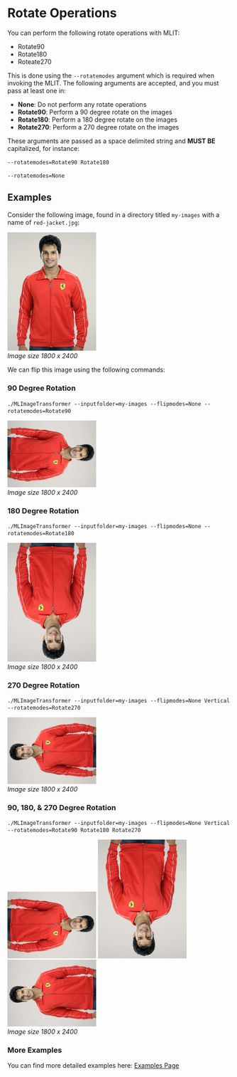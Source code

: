 # Rotate Operations
You can perform the following rotate operations with MLIT:
- Rotate90
- Rotate180
- Roteate270

This is done using the `--rotatemodes` argument which is required when invoking the MLIT. The following arguments are accepted, and you must pass at least one in:

- **None**: Do not perform any rotate operations
- **Rotate90**: Perform a 90 degree rotate on the images
- **Rotate180**: Perform a 180 degree rotate on the images
- **Rotate270**: Perform a 270 degree rotate on the images

These arguments are passed as a space delimited string and **MUST BE** capitalized, for instance:

```
--rotatemodes=Rotate90 Rotate180
```

```
--rotatemodes=None
```

## Examples
Consider the following image, found in a directory titled `my-images` with a name of `red-jacket.jpg`:

<p align="left">
  <img src="https://raw.githubusercontent.com/sharpdarts/ml-image-transformations/gh-pages/_images/red-jacket.jpg" alt="logo" width="200"/>
  <br />
  <em>Image size 1800 x 2400</em>
</p>

We can flip this image using the following commands:

### 90 Degree Rotation

```
./MLImageTransformer --inputfolder=my-images --flipmodes=None --rotatemodes=Rotate90
```
<p align="left">
  <img src="https://raw.githubusercontent.com/sharpdarts/ml-image-transformations/gh-pages/_images/red-jacket_None_Rotate90.jpg" alt="logo" width="200"/>
  <br />
  <em>Image size 1800 x 2400</em>
</p>

### 180 Degree Rotation

```
./MLImageTransformer --inputfolder=my-images --flipmodes=None --rotatemodes=Rotate180
```
<p align="left">
  <img src="https://raw.githubusercontent.com/sharpdarts/ml-image-transformations/gh-pages/_images/red-jacket_None_Rotate180.jpg" alt="logo" width="200"/>
  <br />
  <em>Image size 1800 x 2400</em>
</p>

### 270 Degree Rotation

```
./MLImageTransformer --inputfolder=my-images --flipmodes=None Vertical --rotatemodes=Rotate270
```
<p align="left">
<img src="https://raw.githubusercontent.com/sharpdarts/ml-image-transformations/gh-pages/_images/red-jacket_None_Rotate270.jpg" alt="logo" width="200"/>
  <br />
  <em>Image size 1800 x 2400</em>
</p>

### 90, 180, & 270 Degree Rotation

```
./MLImageTransformer --inputfolder=my-images --flipmodes=None Vertical --rotatemodes=Rotate90 Rotate180 Rotate270
```
<p align="left">
  <img src="https://raw.githubusercontent.com/sharpdarts/ml-image-transformations/gh-pages/_images/red-jacket_None_Rotate90.jpg" alt="logo" width="200"/>
  <img src="https://raw.githubusercontent.com/sharpdarts/ml-image-transformations/gh-pages/_images/red-jacket_None_Rotate180.jpg" alt="logo" width="200"/>
<img src="https://raw.githubusercontent.com/sharpdarts/ml-image-transformations/gh-pages/_images/red-jacket_None_Rotate270.jpg" alt="logo" width="200"/>
  <br />
  <em>Image size 1800 x 2400</em>
</p>

### More Examples
You can find more detailed examples here: [Examples Page](https://sharpdarts.github.io/ml-image-transformations/examples.html)

